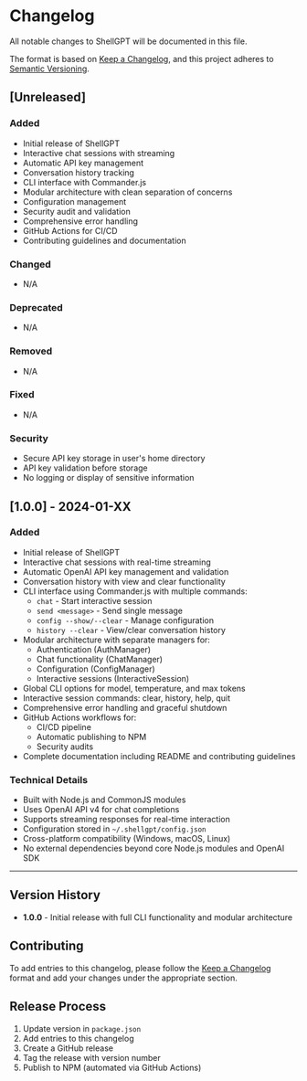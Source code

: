 # Changelog

All notable changes to ShellGPT will be documented in this file.

The format is based on [Keep a Changelog](https://keepachangelog.com/en/1.0.0/),
and this project adheres to [Semantic Versioning](https://semver.org/spec/v2.0.0.html).

## [Unreleased]

### Added
- Initial release of ShellGPT
- Interactive chat sessions with streaming
- Automatic API key management
- Conversation history tracking
- CLI interface with Commander.js
- Modular architecture with clean separation of concerns
- Configuration management
- Security audit and validation
- Comprehensive error handling
- GitHub Actions for CI/CD
- Contributing guidelines and documentation

### Changed
- N/A

### Deprecated
- N/A

### Removed
- N/A

### Fixed
- N/A

### Security
- Secure API key storage in user's home directory
- API key validation before storage
- No logging or display of sensitive information

## [1.0.0] - 2024-01-XX

### Added
- Initial release of ShellGPT
- Interactive chat sessions with real-time streaming
- Automatic OpenAI API key management and validation
- Conversation history with view and clear functionality
- CLI interface using Commander.js with multiple commands:
  - `chat` - Start interactive session
  - `send <message>` - Send single message
  - `config --show/--clear` - Manage configuration
  - `history --clear` - View/clear conversation history
- Modular architecture with separate managers for:
  - Authentication (AuthManager)
  - Chat functionality (ChatManager)
  - Configuration (ConfigManager)
  - Interactive sessions (InteractiveSession)
- Global CLI options for model, temperature, and max tokens
- Interactive session commands: clear, history, help, quit
- Comprehensive error handling and graceful shutdown
- GitHub Actions workflows for:
  - CI/CD pipeline
  - Automatic publishing to NPM
  - Security audits
- Complete documentation including README and contributing guidelines

### Technical Details
- Built with Node.js and CommonJS modules
- Uses OpenAI API v4 for chat completions
- Supports streaming responses for real-time interaction
- Configuration stored in `~/.shellgpt/config.json`
- Cross-platform compatibility (Windows, macOS, Linux)
- No external dependencies beyond core Node.js modules and OpenAI SDK

---

## Version History

- **1.0.0** - Initial release with full CLI functionality and modular architecture

## Contributing

To add entries to this changelog, please follow the [Keep a Changelog](https://keepachangelog.com/en/1.0.0/) format and add your changes under the appropriate section.

## Release Process

1. Update version in `package.json`
2. Add entries to this changelog
3. Create a GitHub release
4. Tag the release with version number
5. Publish to NPM (automated via GitHub Actions) 